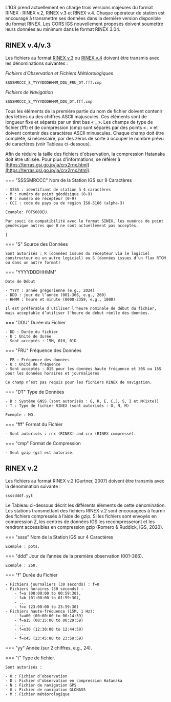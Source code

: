 L'IGS prend actuellement en charge trois versions majeures du format RINEX : RINEX v.2, RINEX v.3 et RINEX v.4. Chaque opérateur de station est encouragé à transmettre ses données dans la dernière version disponible du format RINEX. Les CORS IGS nouvellement proposés doivent soumettre leurs données au minimum dans le format RINEX 3.04.

## RINEX v.4/v.3

Les fichiers au format [RINEX v.3](https://files.igs.org/pub/data/format/rinex305.pdf) ou [RINEX v.4](https://files.igs.org/pub/data/format/rinex_4.01.pdf) doivent être transmis avec les dénominations suivantes :

*Fichiers d’Observation et Fichiers Météorologiques*

`SSSSMRCCC_S_YYYYDDDHHMM_DDU_FRU_DT.fff.cmp`

*Fichiers de Navigation*

`SSSSMRCCC_S_YYYYDDDHHMM_DDU_DT.fff.cmp`

Tous les éléments de la première partie du nom de fichier doivent contenir des lettres ou des chiffres ASCII majuscules. Ces éléments sont de longueur fixe et séparés par un tiret bas « _ ». Les champs de type de fichier (fff) et de compression (cmp) sont séparés par des points « . » et doivent contenir des caractères ASCII minuscules. Chaque champ doit être complété, si nécessaire, par des zéros de sorte à occuper le nombre prévu de caractères (voir Tableau ci-dessous).

Afin de réduire la taille des fichiers d'observation, la compression Hatanaka doit être utilisée. Pour plus d'informations, se référer à [https://terras.gsi.go.jp/ja/crx2rnx.html](https://terras.gsi.go.jp/ja/crx2rnx.html).

=== "SSSSMRCCC"
    Nom de la Station IGS sur 9 Caractères

    - SSSS : identifiant de station à 4 caractères
    - M : numéro de point géodésique (0-9)
    - R : numéro de récepteur (0-9)
    - CCC : code de pays ou de région ISO-3166 (alpha-3)
    
    Example: POTS00DEU.

    Par souci de compatibilité avec le format SINEX, les numéros de point géodésique autres que 0 ne sont actuellement pas acceptés.
                                                                                                                                                                   |
=== "S"
    Source des Données

    Sont autorisés : R (données issues du récepteur via le logiciel constructeur ou un autre logiciel) ou S (données issues d’un flux RTCM ou dans un autre format)

=== "YYYYDDDHHMM"

    Date de Début

    - YYYY : année grégorienne (e.g., 2024)
    - DDD : jour de l’année (001-366, e.g., 260)
    - HHMM : heure et minute (0000-2359, e.g., 1000)

    Il est préférable d'utiliser l'heure nominale de début du fichier, mais acceptable d’utiliser l'heure de début réelle des données.

=== "DDU"
    Durée du Fichier

    - DD : Durée du fichier
    - U : Unité de durée
    - Sont acceptés : 15M, 01H, 01D

=== "FRU"
    Fréquence des Données

    - FR : Fréquence des données
    - U : Unité de fréquence
    - Sont acceptés : 01S pour les données haute fréquence et 30S ou 15S pour les données horaires et journalières
    
    Ce champ n’est pas requis pour les fichiers RINEX de navigation.

=== "DT"
    Type de Données

    - D : Système GNSS (sont autorisés : G, R, E, C,J, S, I et M(ixte))
    - T : Type de fichier RINEX (sont autorisés : O, N, M)

    Exemple : MO.

=== "fff"
    Format du Fichier
    
    - Sont autorisés : rnx (RINEX) and crx (RINEX compressé).
    
=== "cmp"
    Format de Compression
    
    - Seul gzip (gz) est autorisé.

## RINEX v.2

Les fichiers au format RINEX v.2 (Gurtner, 2007) doivent être transmis avec la dénomination suivante :

`ssssdddf.yyt`

Le Tableau ci-dessous décrit les différents éléments de cette dénomination. Les stations transmettant des fichiers RINEX v.2 sont encouragées à fournir des fichiers compressés à l’aide de gzip. Si les fichiers sont envoyés en compression Z, les centres de données IGS les recompresseront et les rendront accessibles en compression gzip (Romero & Ruddick, IGS, 2020).

=== "ssss"
    Nom de la Station IGS sur 4 Caractères

    Exemple : pots.

=== "ddd"
    Jour de l’année de la première observation (001-366).

    Exemple : 260.

=== "f"
    Durée du Fichier
    
    - Fichiers journaliers (30 seconds) : f=0
    - Fichiers horaires (30 seconds) : 
        - f=a (00:00:00 to 00:59:30), 
        - f=b (01:00:00 to 01:59:30), 
        - ...
        - f=x (23:00:00 to 23:59:30)
    - Fichiers haute-fréquence (15M, 1 Hz):
        - f=a00 (00:00:00 to 00:14:59)
        - f=a15 (00:15:00 to 00:29:59)
        - ...
        - f=m30 (12:30:00 to 12:44:59)
        - ...
        - f=x45 (23:45:00 to 23:59:59)
    
=== "yy"
    Année (sur 2 chiffres, e.g., 24).

=== "t"
    Type de fichier.
    
    Sont autorisés :
    
    - O : Fichier d’observation
    - D : Fichier d’observation en compression Hatanaka
    - N : Fichier de navigation GPS
    - G : Fichier de navigation GLONASS
    - M : Fichier météorologique